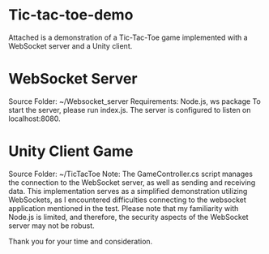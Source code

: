# Tic-tac-toe-demo
Attached is a demonstration of a Tic-Tac-Toe game implemented with a WebSocket server and a Unity client.

# WebSocket Server

Source Folder: ~/Websocket_server
Requirements: Node.js, ws package
To start the server, please run index.js. The server is configured to listen on localhost:8080.

# Unity Client Game
Source Folder: ~/TicTacToe
Note: The GameController.cs script manages the connection to the WebSocket server, as well as sending and receiving data. This implementation serves as a simplified demonstration utilizing WebSockets, as I encountered difficulties connecting to the websocket application mentioned in the test.
Please note that my familiarity with Node.js is limited, and therefore, the security aspects of the WebSocket server may not be robust.

Thank you for your time and consideration.